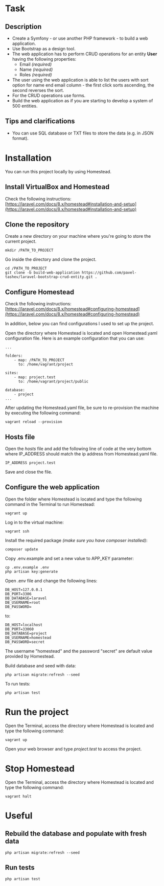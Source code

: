 # Task
## Description
* Create a Symfony - or use another PHP framework - to build a web application.
* Use Bootstrap as a design tool.
* The web application has to perform CRUD operations for an entity **User** having the following properties:
    * Email _(required)_
    * Name _(required)_
    * Roles _(required)_
* The user using the web application is able to list the users with sort option for name end email column - 
the first click sorts ascending, the second reverses the sort.
* For the CRUD operations use forms.
* Build the web application as if you are starting to develop a system of 500 entities.

## Tips and clarifications
* You can use SQL database or TXT files to store the data (e.g. in JSON format).

# Installation
You can run this project locally by using Homestead. 

## Install VirtualBox and Homestead
Check the following instructions:
[https://laravel.com/docs/8.x/homestead#installation-and-setup](https://laravel.com/docs/8.x/homestead#installation-and-setup)

## Clone the repository
Create a new directory on your machine where you're going to store the current project.

```
mkdir /PATH_TO_PROJECT
```
 
Go inside the directory and clone the project.

```
cd /PATH_TO_PROJECT
git clone -b build-web-application https://github.com/pavel-tashev/laravel-bootstrap-crud-entity.git .
```

## Configure Homestead
Check the following instructions: 
[https://laravel.com/docs/8.x/homestead#configuring-homestead](https://laravel.com/docs/8.x/homestead#configuring-homestead)

In addition, below you can find configurations I used to set up the project.

Open the directory where Homestead is located and open Homestead.yaml configuration file. Here is an example 
configuration that you can use:

```
...

folders:    
    - map: /PATH_TO_PROJECT
      to: /home/vagrant/project

sites:    
    - map: project.test
      to: /home/vagrant/project/public
      
database:
    - project
...
```
After updating the Homestead.yaml file, be sure to re-provision the machine by executing the following command:
```
vagrant reload --provision
```

## Hosts file
Open the _hosts_ file and add the following line of code at the very bottom where IP_ADDRESS should match the ip address 
from Homestead.yaml file.
```
IP_ADDRESS project.test
```
Save and close the file.

## Configure the web application
Open the folder where Homestead is located and type the following command in the Terminal to run Homestead:
```
vagrant up
```

Log in to the virtual machine:
```
vagrant ssh
```

Install the required package _(make sure you have composer installed)_:
```
composer update
```

Copy .env.example and set a new value to APP_KEY parameter:
```
cp .env.example .env
php artisan key:generate
```

Open .env file and change the following lines:
```
DB_HOST=127.0.0.1
DB_PORT=3306
DB_DATABASE=laravel
DB_USERNAME=root
DB_PASSWORD=
```

to:

```
DB_HOST=localhost
DB_PORT=33060
DB_DATABASE=project
DB_USERNAME=homestead
DB_PASSWORD=secret
```

The username "homestead" and the password "secret" are default value provided by Homestead.

Build database and seed with data:
```
php artisan migrate:refresh --seed
```

To run tests:
```
php artisan test
```



# Run the project
Open the Terminal, access the directory where Homestead is located and type the following command:
```
vagrant up
```

Open your web browser and type _project.test_ to access the project.

# Stop Homestead
Open the Terminal, access the directory where Homestead is located and type the following command:
```
vagrant halt
```

# Useful
## Rebuild the database and populate with fresh data
```
php artisan migrate:refresh --seed
```

## Run tests
```
php artisan test
```
